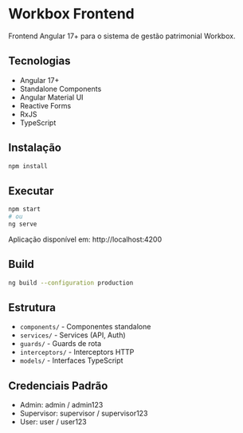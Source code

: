 # Workbox Frontend

Frontend Angular 17+ para o sistema de gestão patrimonial Workbox.

## Tecnologias

- Angular 17+
- Standalone Components
- Angular Material UI
- Reactive Forms
- RxJS
- TypeScript

## Instalação

```bash
npm install
```

## Executar

```bash
npm start
# ou
ng serve
```

Aplicação disponível em: http://localhost:4200

## Build

```bash
ng build --configuration production
```

## Estrutura

- `components/` - Componentes standalone
- `services/` - Services (API, Auth)
- `guards/` - Guards de rota
- `interceptors/` - Interceptors HTTP
- `models/` - Interfaces TypeScript

## Credenciais Padrão

- Admin: admin / admin123
- Supervisor: supervisor / supervisor123
- User: user / user123
